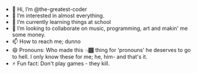 - 👋 Hi, I’m @the-greatest-coder
- 👀 I’m interested in almost everything.
- 🌱 I’m currently learning things at school
- 💞️ I’m looking to collaborate on music, programming, art and makin' me some money.
- 📫 How to reach me; dunno
- 😄 Pronouns: Who made this 👈🏾 thing for 'pronouns' he deserves to go to hell. I only know these for me; he, him- and that's it.
- ⚡ Fun fact: Don't play games - they kill.

<!---
the-greatest-coder/the-greatest-coder is a ✨ special ✨ repository because its `README.md` (this file) appears on your GitHub profile.
You can click the Preview link to take a look at your changes.
--->
